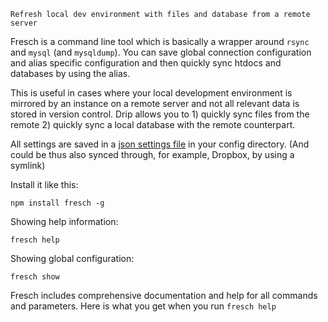     Refresh local dev environment with files and database from a remote server

Fresch is a command line tool which is basically a wrapper around `rsync` and `mysql` (and `mysqldump`). You can save global connection configuration and alias specific configuration and then quickly sync htdocs and databases by using the alias.

This is useful in cases where your local development environment is mirrored by an instance on a remote server and not all relevant data is stored in version control. Drip allows you to 1) quickly sync files from the remote 2) quickly sync a local database with the remote counterpart.

All settings are saved in a [json settings file](https://github.com/yeoman/configstore) in your config directory. (And could be thus also synced through, for example, Dropbox, by using a symlink)

Install it like this:

    npm install fresch -g

Showing help information:

    fresch help

Showing global configuration:

    fresch show

Fresch includes comprehensive documentation and help for all commands and parameters. Here is what you get when you run `fresch help`

